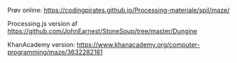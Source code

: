 Prøv online: 
 <https://codingpirates.github.io/Processing-materiale/spil/maze/>

Processing.js version af
 <https://github.com/JohnEarnest/StoneSoup/tree/master/Dungine>

KhanAcademy version: 
  https://www.khanacademy.org/computer-programming/maze/3632282181
